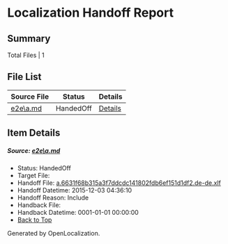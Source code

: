 # <a name='report-top'></a> Localization Handoff Report

## Summary
 Total Files | 1

## File List
 Source File | Status | Details 
 ----------- | ------ | ------- 
 [e2e\a.md](https://github.com/OpenLocalizationTest/oltest/blob/6bb08238eae7eca1b99e8b4a98e54d664846abab/e2e/a.md) | HandedOff | [Details](#0dfe9cc01c9b6eac1aeddc6709e525f16a38c5821)

## Item Details
##### <a name='0dfe9cc01c9b6eac1aeddc6709e525f16a38c5821'></a> Source: [e2e\a.md](https://github.com/OpenLocalizationTest/oltest/blob/6bb08238eae7eca1b99e8b4a98e54d664846abab/e2e/a.md)
* Status: HandedOff
* Target File: 
* Handoff File: [a.6631f68b315a3f7ddcdc141802fdb6ef151d1df2.de-de.xlf](https://github.com/OpenLocalizationTestOrg/olhandoff/blob/90262745f7903b041a8ef418525587c5b2c6ad57/ol-handoff/OpenLocalizationTestOrg/oltest.de-de/yanz/a.6631f68b315a3f7ddcdc141802fdb6ef151d1df2.de-de.xlf)
* Handoff Datetime: 2015-12-03 04:36:10
* Handoff Reason: Include
* Handback File: 
* Handback Datetime: 0001-01-01 00:00:00
* [Back to Top](#report-top)


Generated by OpenLocalization.
